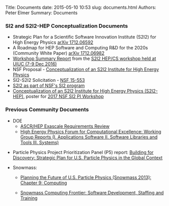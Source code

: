 Title: Documents
date: 2015-05-10 10:53
slug: documents.html
Authors: Peter Elmer
Summary: Documents

### SI2 and S2I2-HEP Conceptualization Documents
  * Strategic Plan for a Scientific Software Innovation Institute (S2I2) for
   High Energy Physics [arXiv 1712.06592](https://arxiv.org/abs/1712.06592) 
  * A Roadmap for HEP Software and Computing R&D for the 2020s (Community White Paper) [arXiv 1712.06982](https://arxiv.org/abs/1712.06982)
  * [Workshop Summary Report](http://s2i2-hep.org/downloads/s2i2-hep-cs-workshop-summary.pdf) from the [S2I2 HEP/CS workshop held at UIUC (7-9 Dec 2016)](https://indico.cern.ch/event/575443/)
  * NSF Proposal - [Conceptualization of an S2I2 Institute for High Energy Physics](../downloads/files/s2i2-2015-nsf-proposal.pdf) 
  * SI2-S2I2 Solicitation - [NSF 15-553](http://www.nsf.gov/pubs/2015/nsf15553/nsf15553.htm)
  * [S2I2 as part of NSF's SI2 program](http://www.slideshare.net/danielskatz/scientific-software-innovation-institutes-s2i2s-as-part-of-nsfs-si2-program)
  * [Conceptualization of an S2I2 Institute for High Energy Physics (S2I2-HEP)](http://s2i2-hep.org/downloads/s2i2-hep-si2-pi-workshop-2017.pdf), poster for [2017 NSF SI2 PI Workshop](https://sites.google.com/view/2017-si2-pi-meeting/)

### Previous Community Documents

  * DOE 
    * [ASCR/HEP Exascale Requirements Review](http://hepcce.org/files/2016/11/DOE-ExascaleReport-HEP-Final.pdf)
    * [High Energy Physics Forum for Computational Excellence: Working Group Reports (I. Applications Software II. Software Libraries and Tools III. Systems)](http://arxiv.org/abs/1510.08545)

<!---  * [HEP-FCE Working Group on Libraries and Tools](http://arxiv.org/abs/1506.01309) --->

  * Particle Physics Project Prioritization Panel (P5) report: [Building for Discovery: Strategic Plan for U.S. Particle Physics in the Global Context](http://science.energy.gov/~/media/hep/hepap/pdf/May-2014/FINAL_P5_Report_Interactive_060214.pdf)

  * Snowmass:

    * [Planning the Future of U.S. Particle Physics (Snowmass 2013): Chapter 9: Computing](http://arxiv.org/abs/1401.6117)

    * [Snowmass Computing Frontier: Software Development, Staffing and Training](http://arxiv.org/abs/1311.2567)

